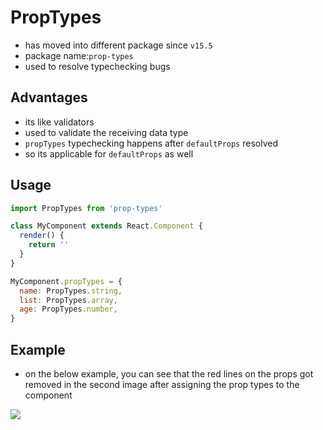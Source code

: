 # PropTypes

- has moved into different package since `v15.5`
- package name:`prop-types`
- used to resolve typechecking bugs

## Advantages

- its like validators
- used to validate the receiving data type
- `propTypes` typechecking happens after `defaultProps` resolved
- so its applicable for `defaultProps` as well

## Usage

```jsx
import PropTypes from 'prop-types'

class MyComponent extends React.Component {
  render() {
    return ''
  }
}

MyComponent.propTypes = {
  name: PropTypes.string,
  list: PropTypes.array,
  age: PropTypes.number,
}
```

## Example

- on the below example, you can see that the red lines on the props got removed in the second image after assigning the prop types to the component

![](https://cra2ycoder.sirv.com/tutorial-react/proptypes.png)

